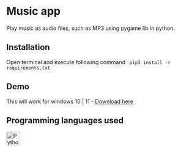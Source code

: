 # Music app
Play music as audio files, such as MP3 using pygame lib in python.

## Installation
Open terminal and execute following command
``` pip3 install -r requirements.txt```


## Demo
This will work for windows 10 | 11 - [Download here]()

## Programming languages used
<a href="https://www.python.org/" target="_blank" rel="noreferrer"><img src="https://raw.githubusercontent.com/danielcranney/readme-generator/main/public/icons/skills/python-colored.svg" width="36" height="36" alt="Python" /></a>
